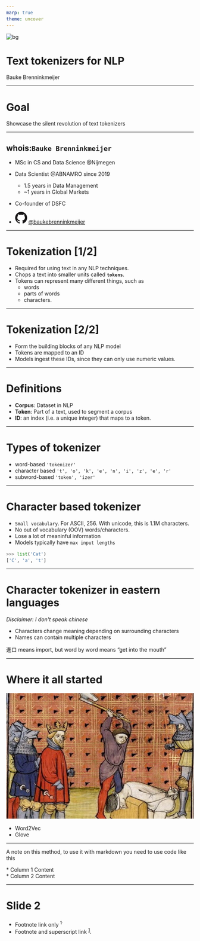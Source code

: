 ```yaml
---
marp: true
theme: uncover
---
```


<!-- _class: invert lead -->

![bg](images/title-background.png)

# Text tokenizers for NLP

Bauke Brenninkmeijer

<!-- footer: DSFC 2022 -->

---

# Goal

Showcase the silent revolution of text tokenizers

<!-- footer: DSFC 2022 • **Text Tokenizers for NLP** • Bauke Brenninkmeijer-->

---

## whois:`Bauke Brenninkmeijer`

- MSc in CS and Data Science @Nijmegen
- Data Scientist @ABNAMRO since 2019
    - 1.5 years in Data Management
    - ~1 years in Global Markets
- Co-founder of DSFC

- [![](/images/GitHub-Mark-32px.png)](https://github.com/Baukebrenninkmeijer) [@baukebrenninkmeijer](https://github.com/Baukebrenninkmeijer)


---

# Tokenization [1/2]
- Required for using text in any NLP techniques.
- Chops a text into smaller units called **`tokens`**.
- Tokens can represent many different things, such as
    - words
    - parts of words
    - characters.

---

# Tokenization [2/2]

- Form the building blocks of any NLP model
- Tokens are mapped to an ID
- Models ingest these IDs, since they can only use numeric values.


---

# Definitions

- **Corpus**: Dataset in NLP
- **Token**: Part of a text, used to segment a corpus
- **ID**: an index (i.e. a unique integer) that maps to a token.

---

# Types of tokenizer

- word-based
`'tokenizer'`
- character based
`'t', 'o', 'k', 'e', 'n', 'i', 'z', 'e', 'r'`
- subword-based
`'token', 'izer'`

---

# Character based tokenizer

- `Small vocabulary`. For ASCII, 256. With unicode, this is 1.1M characters.
- No out of vocabulary (OOV) words/characters.
- Lose a lot of meaninful information
- Models typically have `max input lengths`

```python
>>> list('Cat')
['C', 'a', 't']
```

---

# Character tokenizer in eastern languages
*Disclaimer: I don't speak chinese*

- Characters change meaning depending on surrounding characters
- Names can contain multiple characters

進口 means import, but word by word means “get into the mouth”

---

# Where it all started

![bg right](images/middle-ages.png)

- Word2Vec
- Glove

---
A note on this method, to use it with markdown you need to use code like this
<section class="hbox">	<div class="container"> <div class="flex-col" data-markdown> * Column 1 Content </div> <div class="flex-col" data-markdown> * Column 2 Content </div> </div> </section>

---
# Slide 2

- Footnote link only <sup>1<sup>.
- Footnote and superscript link <sup>[1][1]</sup>.

[1]: https://www.google.com

<!-- _footer: "1. www.google.com" -->
